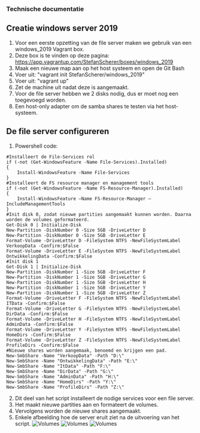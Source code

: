### Technische documentatie

## Creatie windows server 2019

1. Voor een eerste opzetting van de file server maken we gebruik van een windows_2019 Vagrant box.
2. Deze box is te vinden op deze pagina: https://app.vagrantup.com/StefanScherer/boxes/windows_2019
3. Maak een nieuwe map aan op het host systeem en open de Git Bash
4. Voer uit: "vagrant init StefanScherer/windows_2019"
5. Voer uit: "vagrant up"
6. Zet de machine uit nadat deze is aangemaakt.
7. Voor de file server hebben we 2 disks nodig, dus er moet nog een toegevoegd worden.
8. Een host-only adapter om de samba shares te testen via het host-systeem.

## De file server configureren

1. Powershell code:

```
#Installeert de File-Services rol
if (-not (Get-WindowsFeature -Name File-Services).Installed)
{
    Install-WindowsFeature -Name File-Services
}
#Installeert de FS resource manager en management tools
if (-not (Get-WindowsFeature -Name FS-Resource-Manager).Installed)
{
    Install-WindowsFeature –Name FS-Resource-Manager –IncludeManagementTools
}
#Init disk 0, zodat nieuwe partities aangemaakt kunnen worden. Daarna worden de volumes geformateerd.
Get-Disk 0 | Initialize-Disk
New-Partition -DiskNumber 0 -Size 5GB -DriveLetter D
New-Partition -DiskNumber 0 -Size 5GB -DriveLetter E
Format-Volume -DriveLetter D -FileSystem NTFS -NewFileSystemLabel VerkoopData -Confirm:$False
Format-Volume -DriveLetter E -FileSystem NTFS -NewFileSystemLabel OntwikkelingData -Confirm:$False
#Init disk 1
Get-Disk 1 | Initialize-Disk
New-Partition -DiskNumber 1 -Size 5GB -DriveLetter F
New-Partition -DiskNumber 1 -Size 5GB -DriveLetter G
New-Partition -DiskNumber 1 -Size 5GB -DriveLetter H
New-Partition -DiskNumber 1 -Size 5GB -DriveLetter Y
New-Partition -DiskNumber 1 -Size 5GB -DriveLetter Z
Format-Volume -DriveLetter F -FileSystem NTFS -NewFileSystemLabel ITData -Confirm:$False
Format-Volume -DriveLetter G -FileSystem NTFS -NewFileSystemLabel DirData -Confirm:$False
Format-Volume -DriveLetter H -FileSystem NTFS -NewFileSystemLabel AdminData -Confirm:$False
Format-Volume -DriveLetter Y -FileSystem NTFS -NewFileSystemLabel HomeDirs -Confirm:$False
Format-Volume -DriveLetter Z -FileSystem NTFS -NewFileSystemLabel ProfileDirs -Confirm:$False
#Nieuwe shares worden aangemaak, benoemd en krijgen een pad.
New-SmbShare -Name "VerkoopData" -Path "D:\"
New-SmbShare -Name "OntwikkelingData" -Path "E:\"
New-SmbShare -Name "ItData" -Path "F:\"
New-SmbShare -Name "DirData" -Path "G:\"
New-SmbShare -Name "AdminData" -Path "H:\"
New-SmbShare -Name "HomeDirs" -Path "Y:\"
New-SmbShare -Name "ProfileDirs" -Path "Z:\"
```

2. Dit deel van het script installeert de nodige services voor een file server. 
3. Het maakt nieuwe partities aan en formateert de volumes.
4. Vervolgens worden de nieuwe shares aangemaakt.
5. Enkele afbeelding hoe de server eruit ziet na de uitvoering van het script.
![Volumes](https://github.com/HoGentTIN/p3ops-1920-logboek-RobbyDaelman/blob/master/images/Volumes.PNG)
![Volumes](https://github.com/HoGentTIN/p3ops-1920-logboek-RobbyDaelman/blob/master/images/Shares.PNG)
![Volumes](https://github.com/HoGentTIN/p3ops-1920-logboek-RobbyDaelman/blob/master/images/SharesOpHostSysteem.PNG)

